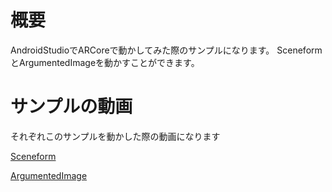 # 概要
AndroidStudioでARCoreで動かしてみた際のサンプルになります。
SceneformとArgumentedImageを動かすことができます。

# サンプルの動画
それぞれこのサンプルを動かした際の動画になります

[Sceneform](https://twitter.com/zukkey59/status/1047083926915768320)

[ArgumentedImage](https://twitter.com/zukkey59/status/1047082453892907008)

